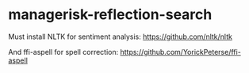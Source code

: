 managerisk-reflection-search
============================

Must install NLTK for sentiment analysis:
https://github.com/nltk/nltk

And ffi-aspell for spell correction:
https://github.com/YorickPeterse/ffi-aspell
